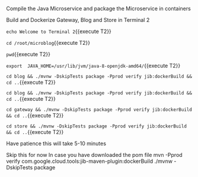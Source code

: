 Compile the Java Microservice and package the Microservice in containers

Build and Dockerize Gateway, Blog and Store  in Terminal 2

`echo Welcome to Terminal 2`{{execute T2}}

`cd /root/microblog`{{execute T2}}

`pwd`{{execute T2}}

`export  JAVA_HOME=/usr/lib/jvm/java-8-openjdk-amd64/`{{execute T2}}



`cd blog && ./mvnw -DskipTests package -Pprod verify jib:dockerBuild && cd ..`{{execute T2}}

`cd blog && ./mvnw -DskipTests package -Pprod verify jib:dockerBuild && cd ..`{{execute T2}}

`cd gateway && ./mvnw -DskipTests package -Pprod verify jib:dockerBuild && cd ..`{{execute T2}}

`cd store && ./mvnw -DskipTests package -Pprod verify jib:dockerBuild && cd ..`{{execute T2}}

Have patience this will take 5-10 minutes


Skip this for now
In case you have downloaded the pom file
mvn -Pprod verify com.google.cloud.tools:jib-maven-plugin:dockerBuild
./mvnw -DskipTests package